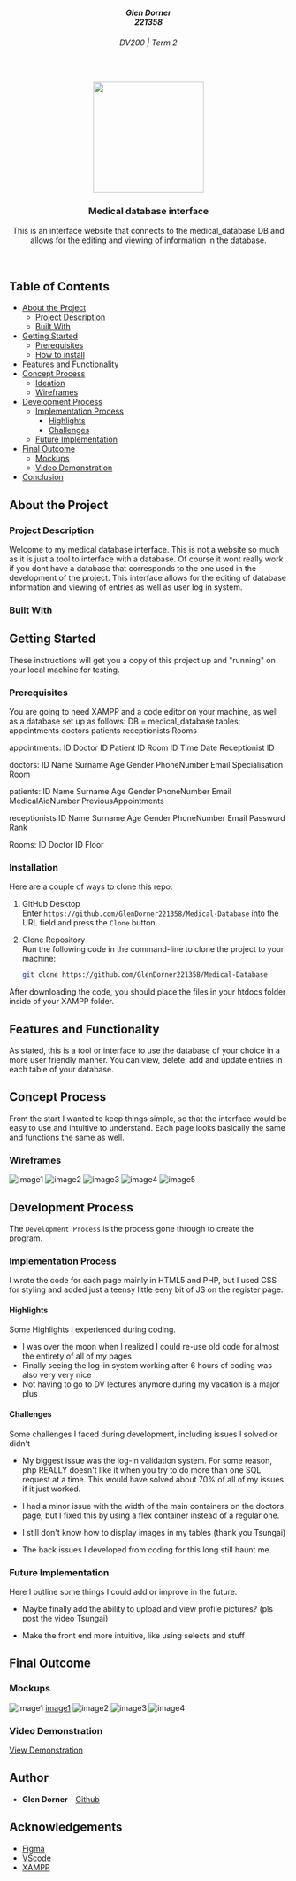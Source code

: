 
<br />
<h5 align="center" style="padding:0;margin:0;">Glen Dorner</h5>
<h5 align="center" style="padding:0;margin:0;">221358</h5>
<h6 align="center">DV200 | Term 2</h6>
</br>
<p align="center">

  <a href="https://github.com/GlenDorner221358/Medical-Database">
    <img src="logo.jfif" width="200px">
  </a>

<h3 align="center">Medical database interface</h3>

  <p align="center">
    This is an interface website that connects to the medical_database DB and allows for the editing and viewing of information in the database.<br>

   <br />
   <br />
   <!-- <a href="https://youtu.be/8iZ_rSmcN0E">View Demo</a> -->

</p>
<!-- TABLE OF CONTENTS -->

## Table of Contents

- [About the Project](#about-the-project)
    - [Project Description](#project-description)
    - [Built With](#built-with)
- [Getting Started](#getting-started)
    - [Prerequisites](#prerequisites)
    - [How to install](#how-to-install)
- [Features and Functionality](#features-and-functionality)
- [Concept Process](#concept-process)
    - [Ideation](#ideation)
    - [Wireframes](#wireframes)
- [Development Process](#development-process)
    - [Implementation Process](#implementation-process)
        - [Highlights](#highlights)
        - [Challenges](#challenges)
    - [Future Implementation](#peer-reviews)
- [Final Outcome](#final-outcome)
    - [Mockups](#mockups)
    - [Video Demonstration](#video-demonstration)
- [Conclusion](#conclusion)

<!--PROJECT DESCRIPTION-->

## About the Project

<!-- header image of project -->

<!-- ![image1][image1] -->

### Project Description

Welcome to my medical database interface. This is not a website so much as it is just a tool to interface with a database. Of course it wont really work if you dont have a database that corresponds to the one used in the development of the project. This interface allows for the editing of database information and viewing of entries as well as user log in system.

### Built With


<!-- GETTING STARTED -->
<!-- Make sure to add appropriate information about what prerequesite technologies the user would need and also the steps to install your project on their own mashines -->

## Getting Started

These instructions will get you a copy of this project up and "running" on your local machine for testing.

### Prerequisites

You are going to need XAMPP and a code editor on your machine, as well as a database set up as follows:
DB = medical_database
tables:
appointments
doctors
patients
receptionists
Rooms

appointments:
ID
Doctor ID
Patient ID
Room ID
Time
Date
Receptionist ID

doctors:
ID
Name
Surname
Age
Gender
PhoneNumber
Email
Specialisation
Room

patients:
ID
Name
Surname
Age
Gender
PhoneNumber
Email
MedicalAidNumber
PreviousAppointments

receptionists
ID
Name
Surname
Age
Gender
PhoneNumber
Email
Password
Rank

Rooms:
ID
Doctor ID
Floor


### Installation

Here are a couple of ways to clone this repo:

1.  GitHub Desktop </br>
    Enter `https://github.com/GlenDorner221358/Medical-Database` into the URL field and press the `Clone` button.

2.  Clone Repository </br>
    Run the following code in the command-line to clone the project to your machine:

    ```sh
    git clone https://github.com/GlenDorner221358/Medical-Database
    ```

After downloading the code, you should place the files in your htdocs folder inside of your XAMPP folder.

## Features and Functionality

<!-- note how you can use your gitHub link. Just make a path to your assets folder -->

As stated, this is a tool or interface to use the database of your choice in a more user friendly manner. You can view, delete, add and update entries in each table of your database.


<!-- CONCEPT PROCESS -->
<!-- Briefly excplain your concept ideation process -->
<!-- here you will add things like wireframing, data structure planning, anything that shows your process. You need to include images-->

## Concept Process

From the start I wanted to keep things simple, so that the interface would be easy to use and intuitive to understand. Each page looks basically the same and functions the same as well.


### Wireframes

<!-- ![image8](client/src/Assets/mockups/wireframes.jpg) -->
![image1](wireframes/LandingPage.png)
![image2](wireframes/DoctorsPage.png)
![image3](wireframes/PatientsPage.png)
![image4](wireframes/Log-inPage.png)
![image5](wireframes/RegisterPage.png)


## Development Process

The `Development Process` is the process gone through to create the program.

### Implementation Process

I wrote the code for each page mainly in HTML5 and PHP, but I used CSS for styling and added just a teensy little eeny bit of JS on the register page.


#### Highlights

Some Highlights I experienced during coding.

- I was over the moon when I realized I could re-use old code for almost the entirety of all of my pages
- Finally seeing the log-in system working after 6 hours of coding was also very very nice
- Not having to go to DV lectures anymore during my vacation is a major plus


#### Challenges

Some challenges I faced during development, including issues I solved or didn't

- My biggest issue was the log-in validation system. For some reason, php REALLY doesn't like it when you try to do more than one SQL request at a time. This would have solved about 70% of all of my issues if it just worked.

- I had a minor issue with the width of the main containers on the doctors page, but I fixed this by using a flex container instead of a regular one.

- I still don't know how to display images in my tables (thank you Tsungai)

- The back issues I developed from coding for this long still haunt me.


### Future Implementation
Here I outline some things I could add or improve in the future.

- Maybe finally add the ability to upload and view profile pictures? (pls post the video Tsungai)

- Make the front end more intuitive, like using selects and stuff

## Final Outcome

### Mockups
![image1] [image1]
![image2][image2]
![image3][image3]
![image4][image4]
<br>


<!-- VIDEO DEMONSTRATION -->

### Video Demonstration



[View Demonstration](https://drive.google.com/file/d/1NPY0j63W65k5T3B4179dxDqmp5iEE_l3/view?usp=sharing)


<!-- AUTHORS -->

## Author
- **Glen Dorner** - [Github](https://github.com/GlenDorner221358)

<!-- ACKNOWLEDGEMENTS -->

## Acknowledgements

- [Figma](https://www.figma.com/)
- [VScode](https://code.visualstudio.com/)
- [XAMPP](https://www.apachefriends.org/)


[image1]: mockups/mockup1.png
[image2]: mockups/mockup2.png
[image3]: mockups/mockup3.png
[image4]: mockups/mockup4.png